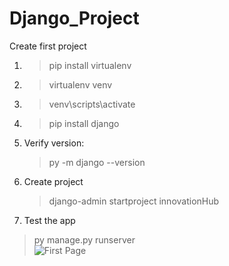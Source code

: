 # Django_Project
Create first project
1. > pip install virtualenv
2. > virtualenv venv
3. > venv\scripts\activate
4. > pip install django
5. Verify version: 
    > py -m django --version
6. Create project
    > django-admin startproject innovationHub
7. Test the app
> py manage.py runserver                     
![First Page]("django.jpg")